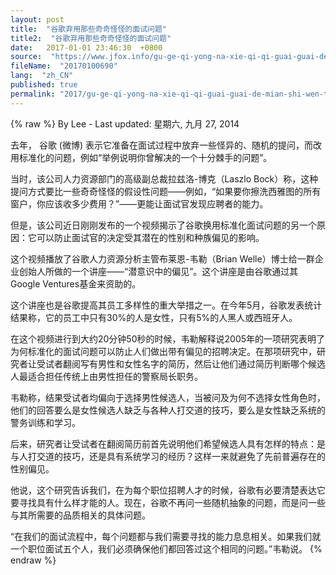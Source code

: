 ```yaml
---
layout: post
title:  "谷歌弃用那些奇奇怪怪的面试问题"
title2:  "谷歌弃用那些奇奇怪怪的面试问题"
date:   2017-01-01 23:46:30  +0800
source:  "https://www.jfox.info/gu-ge-qi-yong-na-xie-qi-qi-guai-guai-de-mian-shi-wen-ti.html"
fileName:  "20170100690"
lang:  "zh_CN"
published: true
permalink: "2017/gu-ge-qi-yong-na-xie-qi-qi-guai-guai-de-mian-shi-wen-ti.html"
---
```

{% raw %}
By Lee - Last updated: 星期六, 九月 27, 2014

去年，  谷歌  (微博) 表示它准备在面试过程中放弃一些怪异的、随机的提问，而改用标准化的问题，例如“举例说明你曾解决的一个十分棘手的问题”。

当时，该公司人力资源部门的高级副总裁拉兹洛-博克（Laszlo Bock）称，这种提问方式要比一些奇奇怪怪的假设性问题——例如，“如果要你擦洗西雅图的所有窗户，你应该收多少费用？”——更能让面试官发现应聘者的能力。

但是，该公司近日刚刚发布的一个视频揭示了谷歌换用标准化面试问题的另一个原因：它可以防止面试官的决定受其潜在的性别和种族偏见的影响。

这个视频播放了谷歌人力资源分析主管布莱恩-韦勒（Brian Welle）博士给一群企业创始人所做的一个讲座——“潜意识中的偏见”。这个讲座是由谷歌通过其Google Ventures基金来资助的。

这个讲座也是谷歌提高其员工多样性的重大举措之一。在今年5月，谷歌发表统计结果称，它的员工中只有30%的人是女性，只有5%的人黑人或西班牙人。

在这个视频进行到大约20分钟50秒的时候，韦勒解释说2005年的一项研究表明了为何标准化的面试问题可以防止人们做出带有偏见的招聘决定。在那项研究中，研究者让受试者翻阅写有男性和女性名字的简历，然后让他们通过简历判断哪个候选人最适合担任传统上由男性担任的警察局长职务。

韦勒称，结果受试者均偏向于选择男性候选人，当被问及为何不选择女性角色时，他们的回答要么是女性候选人缺乏与各种人打交道的技巧，要么是女性缺乏系统的警务训练和学习。

后来，研究者让受试者在翻阅简历前首先说明他们希望候选人具有怎样的特点：是与人打交道的技巧，还是具有系统学习的经历？这样一来就避免了先前普遍存在的性别偏见。

他说，这个研究告诉我们，在为每个职位招聘人才的时候，谷歌有必要清楚表达它要寻找具有什么样才能的人。现在，谷歌不再问一些随机抽象的问题，而是问一些与其所需要的品质相关的具体问题。

“在我们的面试流程中，每个问题都与我们需要寻找的能力息息相关。如果我们就一个职位面试五个人，我们必须确保他们都回答过这个相同的问题。”韦勒说。
{% endraw %}